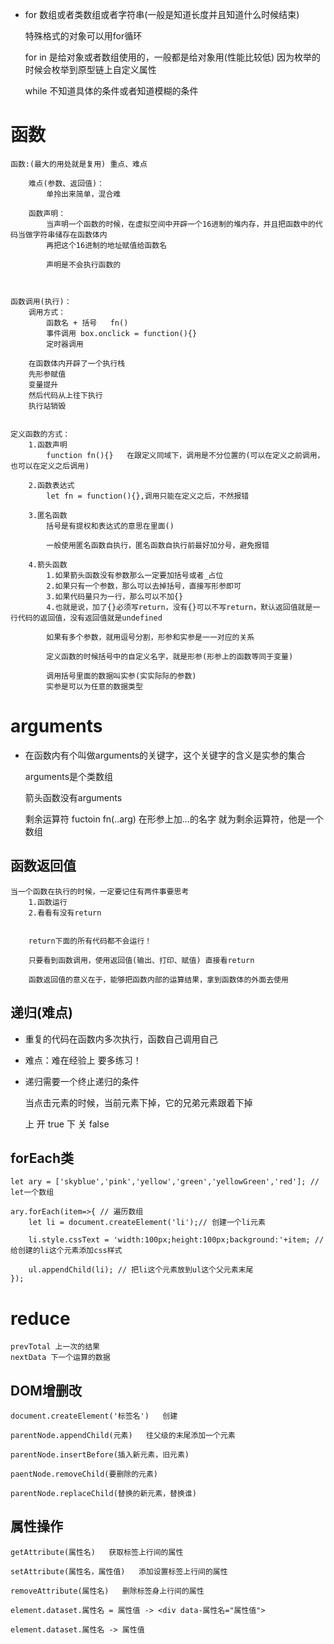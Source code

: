 - for
    数组或者类数组或者字符串(一般是知道长度并且知道什么时候结束)

    特殊格式的对象可以用for循环

    for in
        是给对象或者数组使用的，一般都是给对象用(性能比较低)
        因为枚举的时候会枚举到原型链上自定义属性

    while
        不知道具体的条件或者知道模糊的条件

# 函数
    函数:(最大的用处就是复用) 重点、难点

        难点(参数、返回值)：
            单拎出来简单，混合难

        函数声明：
            当声明一个函数的时候，在虚拟空间中开辟一个16进制的堆内存，并且把函数中的代码当做字符串储存在函数体内
            再把这个16进制的地址赋值给函数名

            声明是不会执行函数的



    函数调用(执行)：
        调用方式：
            函数名 + 括号   fn()
            事件调用 box.onclick = function(){}
            定时器调用

        在函数体内开辟了一个执行栈
        先形参赋值
        变量提升
        然后代码从上往下执行
        执行站销毁


    定义函数的方式：
        1.函数声明
            function fn(){}   在跟定义同域下，调用是不分位置的(可以在定义之前调用，也可以在定义之后调用)

        2.函数表达式
            let fn = function(){},调用只能在定义之后，不然报错

        3.匿名函数
            括号是有提权和表达式的意思在里面()

            一般使用匿名函数自执行，匿名函数自执行前最好加分号，避免报错

        4.箭头函数
            1.如果箭头函数没有参数那么一定要加括号或者_占位
            2.如果只有一个参数，那么可以去掉括号，直接写形参即可
            3.如果代码量只为一行，那么可以不加{}
            4.也就是说，加了{}必须写return，没有{}可以不写return，默认返回值就是一行代码的返回值，没有返回值就是undefined

            如果有多个参数，就用逗号分割，形参和实参是一一对应的关系

            定义函数的时候括号中的自定义名字，就是形参(形参上的函数等同于变量)

            调用括号里面的数据叫实参(实实际际的参数)
            实参是可以为任意的数据类型


# arguments

- 在函数内有个叫做arguments的关键字，这个关键字的含义是实参的集合

    arguments是个类数组

    箭头函数没有arguments

    剩余运算符  fuctoin fn(..arg) 在形参上加...的名字
    就为剩余运算符，他是一个数组



## 函数返回值

    当一个函数在执行的时候，一定要记住有两件事要思考
        1.函数运行
        2.看看有没有return


        return下面的所有代码都不会运行！

        只要看到函数调用，使用返回值(输出、打印、赋值) 直接看return

        函数返回值的意义在于，能够把函数内部的运算结果，拿到函数体的外面去使用



## 递归(难点)

- 重复的代码在函数内多次执行，函数自己调用自己

- 难点：难在经验上   要多练习！

- 递归需要一个终止递归的条件

    当点击元素的时候，当前元素下掉，它的兄弟元素跟着下掉

    上  开  true
    下  关  false



## forEach类

    let ary = ['skyblue','pink','yellow','green','yellowGreen','red']; // let一个数组

    ary.forEach(item=>{ // 遍历数组
        let li = document.createElement('li');// 创建一个li元素

        li.style.cssText = 'width:100px;height:100px;background:'+item; // 给创建的li这个元素添加css样式

        ul.appendChild(li); // 把li这个元素放到ul这个父元素末尾
    });

# reduce
    prevTotal 上一次的结果
    nextData 下一个运算的数据



## DOM增删改

    document.createElement('标签名')   创建

    parentNode.appendChild(元素)   往父级的末尾添加一个元素

    parentNode.insertBefore(插入新元素，旧元素)

    paentNode.removeChild(要删除的元素)

    parentNode.replaceChild(替换的新元素，替换谁)




## 属性操作

    getAttribute(属性名)   获取标签上行间的属性

    setAttribute(属性名，属性值)   添加设置标签上行间的属性

    removeAttribute(属性名)   删除标签身上行间的属性

    element.dataset.属性名 = 属性值 -> <div data-属性名="属性值">

    element.dataset.属性名 -> 属性值